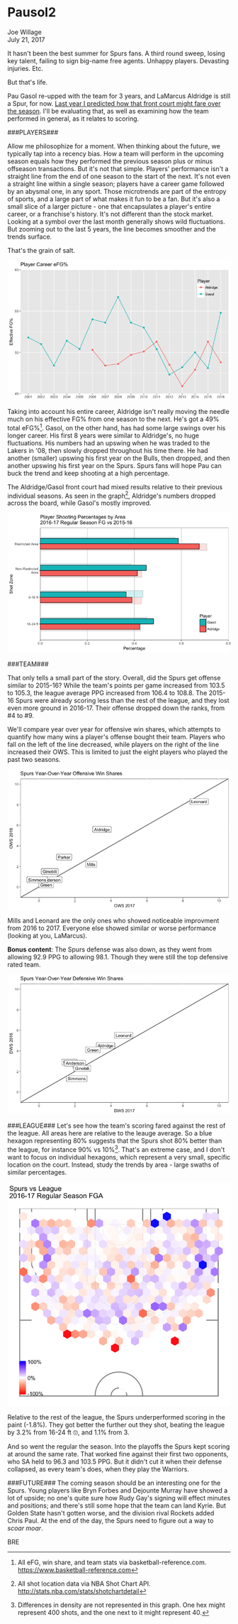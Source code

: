 # Pausol2
Joe Willage  
July 21, 2017  









It hasn't been the best summer for Spurs fans. A third round sweep, losing key talent, failing to sign big-name free agents. Unhappy players. Devasting injuries. Etc. 

But that's life. 

Pau Gasol re-upped with the team for 3 years, and LaMarcus Aldridge is still a Spur, for now. [Last year I predicted how that front court might fare over the season](https://www.joewillage.com/blog/2016/8/8/replacing-tim-duncan-offensively). I'll be evaluating that, as well as examining how the team performed in general, as it relates to scoring. 

###PLAYERS###

Allow me philosophize for a moment. When thinking about the future, we typically tap into a recency bias. How a team will perform in the upcoming season equals how they performed the previous season plus or minus offseason transactions. But it's not that simple. Players' performance isn't a straight line from the end of one season to the start of the next. It's not even a straight line within a single season; players have a career game followed by an abysmal one, in any sport. Those microtrends are part of the entropy of sports, and a large part of what makes it fun to be a fan. But it's also a small slice of a larger picture - one that encapsulates a player's entire career, or a franchise's history. It's not different than the stock market. Looking at a symbol over the last month generally shows wild fluctuations. But zooming out to the last 5 years, the line becomes smoother and the trends surface. 

That's the grain of salt. 


![](figure/efg-1.png)<!-- -->

Taking into account his entire career, Aldridge isn't really moving the needle much on his effective FG% from one season to the next. He's got a 49% total eFG%[^1]. Gasol, on the other hand, has had some large swings over his longer career. His first 8 years were similar to Aldridge's, no huge fluctuations. His numbers had an upswing when he was traded to the Lakers in '08, then slowly dropped throughout his time there. He had another (smaller) upswing his first year on the Bulls, then dropped, and then another upswing his first year on the Spurs. Spurs fans will hope Pau can buck the trend and keep shooting at a high percentage. 

The Aldridge/Gasol front court had mixed results relative to their previous individual seasons. As seen in the graph[^2], Aldridge's numbers dropped across the board, while Gasol's mostly improved. 



![](figure/year-over-year-1.png)<!-- -->


###TEAM###

That only tells a small part of the story. Overall, did the Spurs get offense similar to 2015-16? While the team's points per game increased from 103.5 to 105.3, the league average PPG increased from 106.4 to 108.8. The 2015-16 Spurs were already scoring less than the rest of the league, and they lost even more ground in 2016-17. Their offense dropped down the ranks, from #4 to #9. 


  
We'll compare year over year for offensive win shares, which attempts to quantify how many wins a player's offense bought their team. Players who fall on the left of the line decreased, while players on the right of the line increased their OWS. This is limited to just the eight players who played the past two seasons. 

![](figure/ows-1.png)<!-- -->

Mills and Leonard are the only ones who showed noticeable improvment from 2016 to 2017. Everyone else showed similar or worse performance (looking at you, LaMarcus). 

**Bonus content**: The Spurs defense was also down, as they went from allowing 92.9 PPG to allowing 98.1. 
Though they were still the top defensive rated team. 


![](figure/dws-1.png)<!-- -->

###LEAGUE###
Let's see how the team's scoring fared against the rest of the league. All areas here are relative to the leauge average. So a blue hexagon representing 80% suggests that the Spurs shot 80% better than the league, for instance 90% vs 10%[^3]. That's an extreme case, and I don't want to focus on individual hexagons, which represent a very small, specific location on the court. Instead, study the trends by area - large swaths of similar percentages. 




![](figure/relative-shot-location-1.png)<!-- -->




Relative to the rest of the league, the Spurs underperformed scoring in the paint (-1.8%). 
They got better the further out they shot, beating the league by 3.2% from 16-24 ft 🙄, 
and 1.1% from 3.

And so went the regular the season. Into the playoffs the Spurs kept scoring at around the same rate.
That worked fine against their first two opponents, who SA held to 96.3
and 103.5 PPG. But it didn't cut it when their defense collapsed,
as every team's does, when they play the Warriors.

###FUTURE###
The coming season should be an interesting one for the Spurs. Young players like Bryn Forbes and Dejounte Murray have showed a lot of upside; no one's quite sure how Rudy Gay's signing will effect minutes and positions; and there's still some hope that the team can land Kyrie. But Golden State hasn't gotten worse, and the division rival Rockets added Chris Paul. At the end of the day, the Spurs need to figure out a way to *scoar moar*. 

[^1]: All eFG, win share, and team stats via basketball-reference.com. https://www.basketball-reference.com

[^2]: All shot location data via NBA Shot Chart API. http://stats.nba.com/stats/shotchartdetail

[^3]: Differences in density are not represented in this graph. One hex might represent 400 shots, and the one next to it might represent 40. 

BRE
